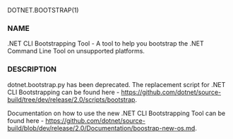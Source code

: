 DOTNET.BOOTSTRAP(1)
### NAME
.NET CLI Bootstrapping Tool - A tool to help you bootstrap the .NET Command Line Tool on unsupported platforms.

### DESCRIPTION  
dotnet.bootstrap.py has been deprecated. The replacement script for .NET CLI Bootstrapping can be found here - https://github.com/dotnet/source-build/tree/dev/release/2.0/scripts/bootstrap.

Documentation on how to use the new .NET CLI Bootstrapping Tool can be found here - https://github.com/dotnet/source-build/blob/dev/release/2.0/Documentation/boostrap-new-os.md.
